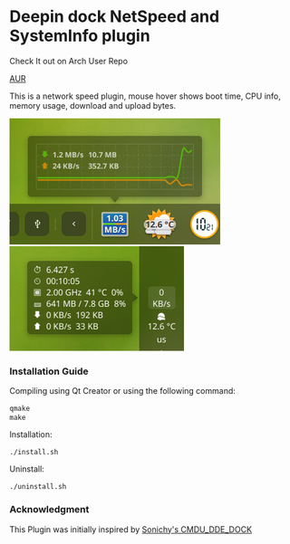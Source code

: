 Deepin dock NetSpeed and SystemInfo plugin
=====================
Check It out on Arch User Repo

[AUR](https://aur.archlinux.org/packages/deepin-dock-plugin-netspeedandsysteminfo/)


This is a network speed plugin, mouse hover shows boot time, CPU info, memory usage, download and upload bytes.

![alt](preview.png)
![alt](preview1.png)

### Installation Guide ###
Compiling using Qt Creator or using the following command:
```
qmake
make
```
Installation: 
```
./install.sh
```

Uninstall:
```
./uninstall.sh
```
### Acknowledgment ###
This Plugin was initially inspired by [Sonichy's CMDU_DDE_DOCK](https://github.com/sonichy/CMDU_DDE_DOCK)
